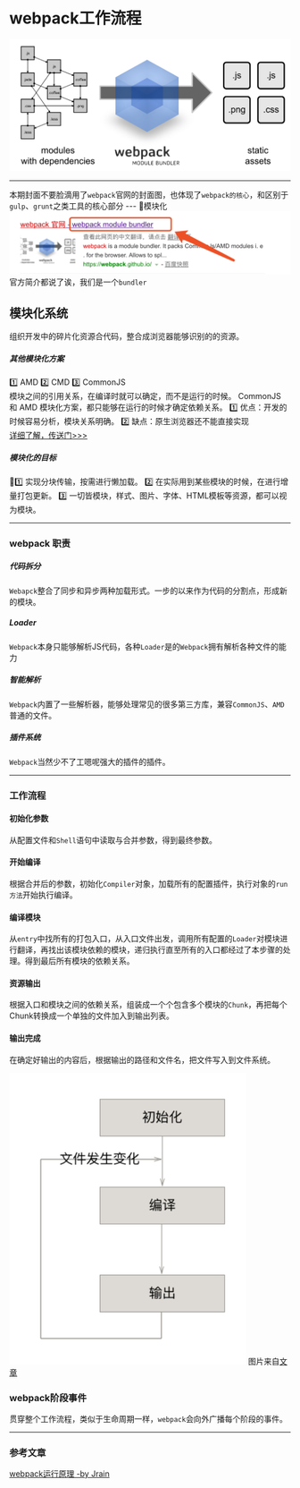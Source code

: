 # webpack工作流程
![](/blog_assets/WEBPACK_1.png/)
___
本期封面不要脸滴用了`webpack`官网的封面图，也体现了`webpack的核心`，和区别于`gulp`、`grunt`之类工具的核心部分 --- 模块化
![](/blog_assets/WEBPACK_2.png/)  
官方简介都说了诶，我们是一个`bundler`

## 模块化系统
组织开发中的碎片化资源合代码，整合成浏览器能够识别的的资源。

##### 其他模块化方案
1️⃣ AMD 
2️⃣ CMD
3️⃣ CommonJS  
模块之间的引用关系，在编译时就可以确定，而不是运行的时候。
CommonJS 和 AMD 模块化方案，都只能够在运行的时候才确定依赖关系。
1️⃣ 优点：开发的时候容易分析，模块关系明确。
2️⃣ 缺点：原生浏览器还不能直接实现  
[详细了解，传送门>>>](../AMD_CMD_COMMONJS.md) 
##### 模块化的目标
1️⃣ 实现分块传输，按需进行懒加载。
2️⃣ 在实际用到某些模块的时候，在进行增量打包更新。
3️⃣ 一切皆模块，样式、图片、字体、HTML模板等资源，都可以视为模块。
___
### webpack 职责

##### 代码拆分
`Webapck`整合了同步和异步两种加载形式。一步的以来作为代码的分割点，形成新的模块。

##### Loader 
`Webpack`本身只能够解析JS代码，各种`Loader`是的`Webpack`拥有解析各种文件的能力

##### 智能解析
`Webpack`内置了一些解析器，能够处理常见的很多第三方库，兼容`CommonJS`、`AMD`普通的文件。

##### 插件系统
`Webpack`当然少不了工嗯呢强大的插件的插件。   

___

### 工作流程

#### 初始化参数
从配置文件和`Shell`语句中读取与合并参数，得到最终参数。

#### 开始编译
根据合并后的参数，初始化`Compiler`对象，加载所有的配置插件，执行对象的`run方法`开始执行编译。

#### 编译模块
从`entry`中找所有的打包入口，从入口文件出发，调用所有配置的`Loader`对模块进行翻译，再找出该模块依赖的模块，递归执行直至所有的入口都经过了本步骤的处理。得到最后所有模块的依赖关系。

#### 资源输出
根据入口和模块之间的依赖关系，组装成一个个包含多个模块的`Chunk`，再把每个Chunk转换成一个单独的文件加入到输出列表。

#### 输出完成
在确定好输出的内容后，根据输出的路径和文件名，把文件写入到文件系统。


![webpack_step](../../blog_assets/webpack_step.png)
图片来自[文章](https://juejin.im/entry/5b0e3eba5188251534379615)</div>

### webpack阶段事件
贯穿整个工作流程，类似于生命周期一样，`webpack`会向外广播每个阶段的事件。

___
### 参考文章
[webpack运行原理 -by Jrain](https://segmentfault.com/a/1190000015291911)

